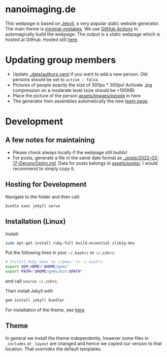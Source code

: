# nanoimaging.de


This webpage is based on [Jekyll](https://jekyllrb.com/), a very popular static website generator.
The main theme is [minimal-mistakes](https://github.com/mmistakes/minimal-mistakes).
We use [GitHub Actions](https://jekyllrb.com/docs/continuous-integration/github-actions/) to automagically build the webpage.
The output is a static webpage which is hosted at GitHub.
Hosted still [here](https://bionanoimaging.github.io).


# Updating group members
* Update [_data/authors.yaml](_data/authors.yaml) if you want to add a new person. Old persons should be set to `active : false`.
* Pictures of people exactly the size of 300px * 300px! Activate .jpg compression on a moderate level (size should be <100KB)
* Place the picture of the person [assets/images/people](assets/images/people) in here
* The generator then assembles automatically the new [team page](https://bionanoimaging.github.io/team/).


# Development


## A few notes for maintaining
* Please check always locally if the webpage still builds!
* For posts, generate a file in the same date format as [_posts/2022-02-17-DeconvOptim.md](_posts/2022-02-17-DeconvOptim.md). Data for posts belongs in [assets/posts/](assets/posts/). I would recommend to simply copy it.


## Hosting for Development
Navigate to the folder and then call:
```
bundle exec jekyll serve
```

## Installation (Linux)

Install:
```bash
sudo apt-get install ruby-full build-essential zlib1g-dev
```

Put the following lines in your `~/.bashrc` or `~/.zshrc`:
```bash
# Install Ruby Gems to ~/gems' >> ~/.bashrc
export GEM_HOME="$HOME/gems"
export PATH="$HOME/gems/bin:$PATH"
```
and call `source ~/.zshrc`.

Then install Jekyll with
```bash
gem install jekyll bundler
```

For installation of the theme, see [here](https://github.com/mmistakes/minimal-mistakes#gem-based-method)


## Theme
In general we install the theme independently, however some files in `_includes` or `_layout` are changed and hence
we copied our version to that location. That overrides the default templates.
